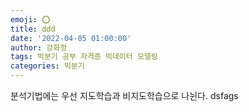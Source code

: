 ```yaml
---
emoji: ⭕
title: ddd
date: '2022-04-05 01:00:00'
author: 강화정
tags: 빅분기 공부 자격증 빅데이터 모델링
categories: 빅분기
---
```


분석기법에는 우선 지도학습과 비지도학습으로 나뉜다.
dsfags

```toc

```

